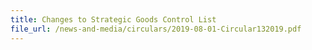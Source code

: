 ```yaml
---
title: Changes to Strategic Goods Control List
file_url: /news-and-media/circulars/2019-08-01-Circular132019.pdf
---
```

